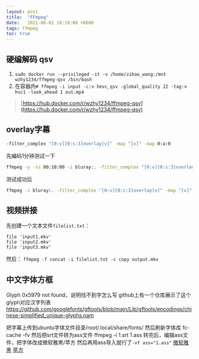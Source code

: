 ```yaml
---
layout: post
title:  "FFmpeg"
date:   2021-06-01 18:10:00 +0800
tags: ffmpeg
toc: true
---
```



## 硬编解码 qsv

1. `sudo docker run --privileged -it -v /home/zihao_wang:/mnt wzhy1234/ffmpeg-qsv /bin/bash`
2. 在容器内`# ffmpeg -i input -c:v hevc_qsv -global_quality 22 -tag:v hvc1 -look_ahead 1 out.mp4`

> [https://hub.docker.com/r/wzhy1234/ffmpeg-qsv](https://hub.docker.com/r/wzhy1234/ffmpeg-qsv)

## overlay字幕

```bash
-filter_complex "[0:v][0:s:3]overlay[v]" -map "[v]" -map 0:a:0
```
先编码1分钟测试一下
```bash
ffmpeg -y -ss 00:10:00 -i bluray:. -filter_complex "[0:v][0:s:3]overlay[v]" -map "[v]" -map 0:a:0 -c:a aac -b:a 256k -ac 2 -c:v libx264 -preset ultrafast  -t 00:01:00 /home/zihao_wang/test.mp4
```
测试成功后
```bash
ffmpeg -i bluray:. -filter_complex "[0:v][0:s:3]overlay[v]" -map "[v]" -map 0:a:0 -c:a aac -b:a 256k -ac 2 -c:v hevc_qsv -global_quality 22 -tag:v hvc1 -look_ahead 1 /mnt/out.mp4
```

## 视频拼接

先创建一个文本文件`filelist.txt`：
```
file 'input1.mkv'
file 'input2.mkv'
file 'input3.mkv'
```
然后：
`ffmpeg -f concat -i filelist.txt -c copy output.mkv`

## 中文字体方框

Glyph 0x5979 not found，说明找不到字怎么写
github上有一个仓库展示了这个glyph对应汉字列表
https://github.com/googlefonts/gftools/blob/main/Lib/gftools/encodings/chinese-simplified_unique-glyphs.nam

把字幕上传到ubuntu字体文件目录/root/.local/share/fonts/
然后刷新字体库 fc-cache -fv
然后把srt文件转为ass文件 ffmpeg -i 1.srt 1.ass
转完后，编辑ass文件，把字体改成微软雅黑/苹方
然后再用ass导入就行了`-vf ass="1.ass"`
[微软雅黑](/wryh.ttf)
[苹方](/PingFang.ttc)